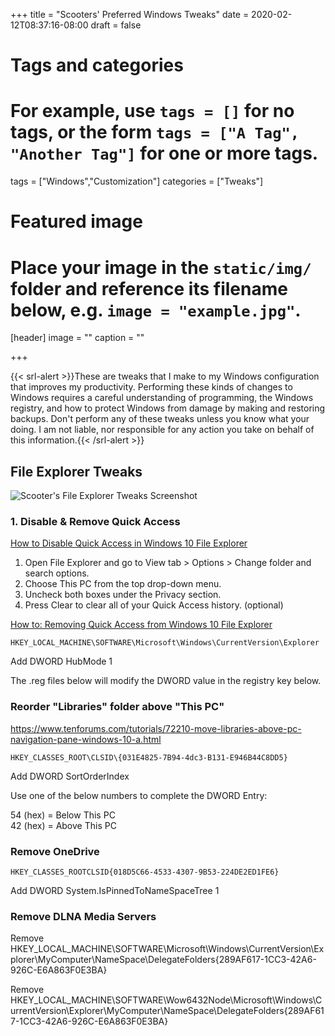+++
title = "Scooters' Preferred Windows Tweaks"
date = 2020-02-12T08:37:16-08:00
draft = false

# Tags and categories
# For example, use `tags = []` for no tags, or the form `tags = ["A Tag", "Another Tag"]` for one or more tags.
tags = ["Windows","Customization"]
categories = ["Tweaks"]

# Featured image
# Place your image in the `static/img/` folder and reference its filename below, e.g. `image = "example.jpg"`.
[header]
image = ""
caption = ""

+++

{{< srl-alert >}}These are tweaks that I make to my Windows configuration that improves my productivity.  Performing these kinds of changes to Windows requires a careful understanding of programming, the Windows registry, and how to protect Windows from damage by making and restoring backups. Don't perform any of these tweaks unless you know what your doing. I am not liable, nor responsible for any action you take on behalf of this information.{{< /srl-alert >}}

## File Explorer Tweaks

![Scooter's File Explorer Tweaks Screenshot](/img/updates/scooters-windows-tweaks/Tweaks-Scooters-File-Explorer.png)

### 1. Disable & Remove Quick Access 

[How to Disable Quick Access in Windows 10 File Explorer](https://blog.techinline.com/2018/11/30/how-to-disable-quick-access-in-windows-10-file-explorer/)

1. Open File Explorer and go to View tab > Options > Change folder and search options.
2. Choose This PC from the top drop-down menu.
3. Uncheck both boxes under the Privacy section.
4. Press Clear to clear all of your Quick Access history. (optional)

[How to: Removing Quick Access from Windows 10 File Explorer](https://community.spiceworks.com/how_to/166304-removing-quick-access-from-windows-10-file-explorer)

```
HKEY_LOCAL_MACHINE\SOFTWARE\Microsoft\Windows\CurrentVersion\Explorer
```

Add DWORD HubMode 1

The .reg files below will modify the DWORD value in the registry key below.

### Reorder "Libraries" folder above "This PC"

https://www.tenforums.com/tutorials/72210-move-libraries-above-pc-navigation-pane-windows-10-a.html

```
HKEY_CLASSES_ROOT\CLSID\{031E4825-7B94-4dc3-B131-E946B44C8DD5}
```


Add DWORD SortOrderIndex

Use one of the below numbers to complete the DWORD Entry:

54 (hex) = Below This PC  
42 (hex) = Above This PC  

### Remove OneDrive

```
HKEY_CLASSES_ROOTCLSID{018D5C66-4533-4307-9B53-224DE2ED1FE6}
```

Add DWORD System.IsPinnedToNameSpaceTree 1

### Remove DLNA Media Servers

Remove HKEY_LOCAL_MACHINE\SOFTWARE\Microsoft\Windows\CurrentVersion\Explorer\MyComputer\NameSpace\DelegateFolders\{289AF617-1CC3-42A6-926C-E6A863F0E3BA}

Remove HKEY_LOCAL_MACHINE\SOFTWARE\Wow6432Node\Microsoft\Windows\CurrentVersion\Explorer\MyComputer\NameSpace\DelegateFolders\{289AF617-1CC3-42A6-926C-E6A863F0E3BA}